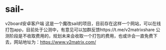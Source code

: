# sail-
v2board安卓客户端
这是一个魔改sail的项目，目前存在这样一个网站，可以在线打包app，目前处于公测中，有意见可以加群反馈https://t.me/v2matrixshare 
公测阶段是不收取费用的，规划未来会收取一个打包的费用，也或许会一直免费下去，网站地址为：https://www.v2matrix.com/

